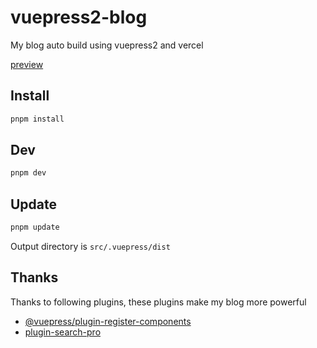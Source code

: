 # vuepress2-blog

My blog auto build using vuepress2 and vercel

[preview](https://www.terwer.space)

## Install

```bash
pnpm install
```

## Dev

```bash
pnpm dev
```

## Update

```bash
pnpm update
```

Output directory is `src/.vuepress/dist`

## Thanks

Thanks to following plugins, these plugins make my blog more powerful

- [@vuepress/plugin-register-components](https://vuepress.github.io/zh/reference/plugin/register-components.html)
- [plugin-search-pro](https://plugin-search-pro.vuejs.press/zh/)
